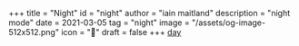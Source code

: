 +++
title = "Night"
id = "night"
author = "iain maitland"
description = "night mode"
date = 2021-03-05
tag = "night"
image = "/assets/og-image-512x512.png"
icon = "🌚"
draft = false
+++
[day](/day)